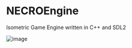 # NECROEngine

Isometric Game Engine written in C++ and SDL2

![image](https://github.com/silvematt/NECROEngine/assets/20478938/d03f9b4c-aa63-4ddd-8d56-b38401f6c4ce)

